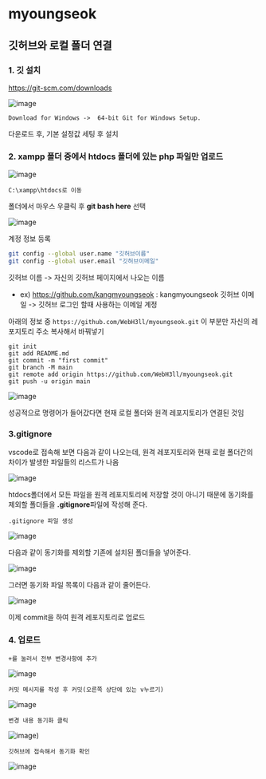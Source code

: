 # myoungseok

## 깃허브와 로컬 폴더 연결
### 1. 깃 설치

https://git-scm.com/downloads

![image](https://user-images.githubusercontent.com/33647663/177064711-51c62274-b367-4dec-b128-c6b705233878.png)

``` 
Download for Windows ->  64-bit Git for Windows Setup.
```

다운로드 후, 기본 설정값 세팅 후 설치


### 2. xampp 폴더 중에서 htdocs 폴더에 있는 php 파일만 업로드

![image](https://user-images.githubusercontent.com/33647663/177064852-bd2dc758-c54b-4a55-8123-0571e2632280.png)

```
C:\xampp\htdocs로 이동
```

폴더에서 마우스 우클릭 후 **git bash here** 선택

![image](https://user-images.githubusercontent.com/33647663/177065341-ee7e0bc1-4a07-40eb-a123-6744a2797472.png)

계정 정보 등록

```bash
git config --global user.name "깃허브이름"
git config --global user.email "깃허브이메일"
```


깃허브 이름 -> 자신의 깃허브 페이지에서 나오는 이름
- ex) https://github.com/kangmyoungseok  : kangmyoungseok
깃허브 이메일 -> 깃허브 로그인 할때 사용하는 이메일 계정

아래의 정보 중 ```https://github.com/WebH3ll/myoungseok.git``` 이 부분만 자신의 레포지토리 주소 복사해서 바꿔넣기

```
git init
git add README.md
git commit -m "first commit"
git branch -M main
git remote add origin https://github.com/WebH3ll/myoungseok.git
git push -u origin main
```


![image](https://user-images.githubusercontent.com/33647663/177066149-1fcad031-27ab-4e84-b781-655fd4c4e3ac.png)

성공적으로 명령어가 들어갔다면 현재 로컬 폴더와 원격 레포지토리가 연결된 것임


### 3.gitignore

vscode로 접속해 보면 다음과 같이 나오는데, 원격 레포지토리와 현재 로컬 폴더간의 차이가 발생한 파일들의 리스트가 나옴

![image](https://user-images.githubusercontent.com/33647663/177066308-7d56bc09-3e9a-45d2-a383-1957dd0fd2c4.png)

htdocs폴더에서 모든 파일을 원격 레포지토리에 저장할 것이 아니기 때문에 동기화를 제외할 폴더들을 **.gitignore**파일에 작성해 준다.

```.gitignore 파일 생성```

![image](https://user-images.githubusercontent.com/33647663/177066374-c3f0a042-c276-47dd-ac85-d3801fdd379e.png)

다음과 같이 동기화를 제외할 기존에 설치된 폴더들을 넣어준다.

![image](https://user-images.githubusercontent.com/33647663/177066425-f06ed102-70c8-44a0-8c10-cfc27ed79038.png)


그러면 동기화 파일 목록이 다음과 같이 줄어든다.

![image](https://user-images.githubusercontent.com/33647663/177066439-3c35994d-8b8d-47c8-b7d3-3f780b422f22.png)

이제 commit을 하여 원격 레포지토리로 업로드


### 4. 업로드 

```
+를 눌러서 전부 변경사항에 추가
```
![image](https://user-images.githubusercontent.com/33647663/177066499-a58ea597-0a7e-4d82-8b93-6c68c7acf1c2.png)

```
커밋 메시지를 작성 후 커밋(오른쪽 상단에 있는 v누르기)
```
![image](https://user-images.githubusercontent.com/33647663/177066538-0ad3f383-1bdc-4211-808d-c22466057bbe.png)


```
변경 내용 동기화 클릭
```

![image](https://user-images.githubusercontent.com/33647663/177066606-7ee70356-294b-4742-9c49-3318d370d968.png))


```
깃허브에 접속해서 동기화 확인
```

![image](https://user-images.githubusercontent.com/33647663/177066726-d6e6e925-7d28-4e32-9250-2b4ab1cd57fe.png)